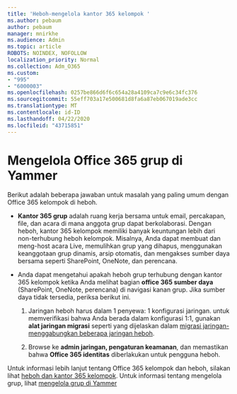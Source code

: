 ```yaml
---
title: 'Heboh-mengelola kantor 365 kelompok '
ms.author: pebaum
author: pebaum
manager: mnirkhe
ms.audience: Admin
ms.topic: article
ROBOTS: NOINDEX, NOFOLLOW
localization_priority: Normal
ms.collection: Adm_O365
ms.custom:
- "995"
- "6000003"
ms.openlocfilehash: 0257be866d6f6c654a28a4109ca7c9e6c34fc376
ms.sourcegitcommit: 55eff703a17e500681d8fa6a87eb067019ade3cc
ms.translationtype: MT
ms.contentlocale: id-ID
ms.lasthandoff: 04/22/2020
ms.locfileid: "43715851"
---
```

# <a name="manage-office-365-groups-in-yammer"></a>Mengelola Office 365 grup di Yammer

Berikut adalah beberapa jawaban untuk masalah yang paling umum dengan Office 365 kelompok di heboh.

* **Kantor 365 grup** adalah ruang kerja bersama untuk email, percakapan, file, dan acara di mana anggota grup dapat berkolaborasi. Dengan heboh, kantor 365 kelompok memiliki banyak keuntungan lebih dari non-terhubung heboh kelompok. Misalnya, Anda dapat membuat dan meng-host acara Live, memulihkan grup yang dihapus, menggunakan keanggotaan grup dinamis, arsip otomatis, dan mengakses sumber daya bersama seperti SharePoint, OneNote, dan perencana.

* Anda dapat mengetahui apakah heboh grup terhubung dengan kantor 365 kelompok ketika Anda melihat bagian **office 365 sumber daya** (SharePoint, OneNote, perencana) di navigasi kanan grup. Jika sumber daya tidak tersedia, periksa berikut ini.

  1. Jaringan heboh harus dalam 1 penyewa: 1 konfigurasi jaringan. untuk memverifikasi bahwa Anda berada dalam konfigurasi 1:1, gunakan **alat jaringan migrasi** seperti yang dijelaskan dalam [migrasi jaringan-menggabungkan beberapa jaringan heboh](https://docs.microsoft.com/yammer/configure-your-yammer-network/consolidate-multiple-yammer-networks).

  2. Browse ke **admin jaringan, pengaturan keamanan**, dan memastikan bahwa **Office 365 identitas** diberlakukan untuk pengguna heboh.

Untuk informasi lebih lanjut tentang Office 365 kelompok dan heboh, silakan lihat [heboh dan kantor 365 kelompok](https://docs.microsoft.com/yammer/manage-yammer-groups/yammer-and-office-365-groups). Untuk informasi tentang mengelola grup, lihat [mengelola grup di Yammer](https://support.office.com/article/Manage-a-group-in-Yammer-6e05c6d6-5548-4c88-89cd-e6757a514ef2)
